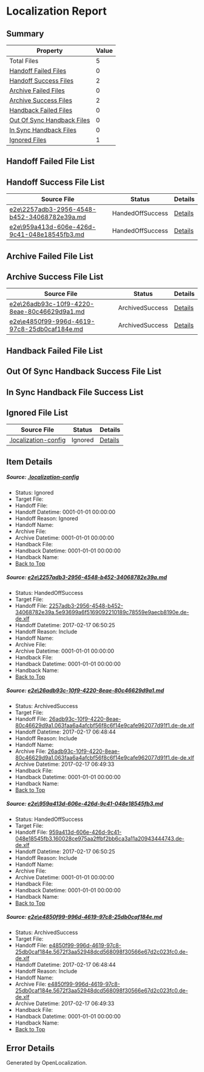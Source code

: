 # <a name='report-top'></a> Localization Report

## Summary
 Property | Value 
 -------- | ----- 
 Total Files | 5
[ Handoff Failed Files ](#handoff-failed-list)| 0
[ Handoff Success Files ](#handoff-success-list)| 2
[ Archive Failed Files ](#archive-failed-list)| 0
[ Archive Success Files ](#archive-success-list)| 2
[ Handback Failed Files ](#handback-failed-list)| 0
[ Out Of Sync Handback Files ](#outofsync-handback-success-list)| 0
[ In Sync Handback Files ](#insync-handback-success-list)| 0
[ Ignored Files ](#ignored-list)| 1

## <a name='handoff-failed-list'></a> Handoff Failed File List

## <a name='handoff-success-list'></a> Handoff Success File List
 Source File | Status | Details 
 ----------- | ------ | ------- 
 [e2e\2257adb3-2956-4548-b452-34068782e39a.md](https://github.com/OpenLocalizationTestOrg/ol-test0/blob/3334d2ef73fad8b42f9a18654d49cef7a010d77d/e2e/2257adb3-2956-4548-b452-34068782e39a.md) | HandedOffSuccess | [Details](#f2f469b41101b07fd26a6f0450a08d2e924792911)
 [e2e\959a413d-606e-426d-9c41-048e18545fb3.md](https://github.com/OpenLocalizationTestOrg/ol-test0/blob/3334d2ef73fad8b42f9a18654d49cef7a010d77d/e2e/959a413d-606e-426d-9c41-048e18545fb3.md) | HandedOffSuccess | [Details](#c8e9ff414ff852bcd41fa34edaee633e791966853)

## <a name='archive-failed-list'></a> Archive Failed File List

## <a name='archive-success-list'></a> Archive Success File List
 Source File | Status | Details 
 ----------- | ------ | ------- 
 [e2e\26adb93c-10f9-4220-8eae-80c46629d9a1.md](https://github.com/OpenLocalizationTestOrg/ol-test0/blob/127bbf0117aff07cf952fb33acc9f72677bcfa18/e2e/26adb93c-10f9-4220-8eae-80c46629d9a1.md) | ArchivedSuccess | [Details](#39eb4ad38a14114a6e48d30c235c2ed4b0c493fe2)
 [e2e\e4850f99-996d-4619-97c8-25db0caf184e.md](https://github.com/OpenLocalizationTestOrg/ol-test0/blob/127bbf0117aff07cf952fb33acc9f72677bcfa18/e2e/e4850f99-996d-4619-97c8-25db0caf184e.md) | ArchivedSuccess | [Details](#5a8ab25c4748061db1a724798636b9de6ba6fd574)

## <a name='handback-failed-list'></a> Handback Failed File List

## <a name='outofsync-handback-success-list'></a> Out Of Sync Handback Success File List

## <a name='insync-handback-success-list'></a> In Sync Handback File Success List

## <a name='ignored-list'></a> Ignored File List
 Source File | Status | Details 
 ----------- | ------ | ------- 
 [.localization-config](https://github.com/OpenLocalizationTestOrg/ol-test0/blob/3334d2ef73fad8b42f9a18654d49cef7a010d77d/.localization-config) | Ignored | [Details](#cb0632cf59c1387fc1742bfb9fa3c47f87e2e5c90)

## Item Details
##### <a name='cb0632cf59c1387fc1742bfb9fa3c47f87e2e5c90'></a> Source: [.localization-config](https://github.com/OpenLocalizationTestOrg/ol-test0/blob/3334d2ef73fad8b42f9a18654d49cef7a010d77d/.localization-config)
* Status: Ignored
* Target File: 
* Handoff File: 
* Handoff Datetime: 0001-01-01 00:00:00
* Handoff Reason: Ignored
* Handoff Name: 
* Archive File: 
* Archive Datetime: 0001-01-01 00:00:00
* Handback File: 
* Handback Datetime: 0001-01-01 00:00:00
* Handback Name: 
* [Back to Top](#report-top)

##### <a name='f2f469b41101b07fd26a6f0450a08d2e924792911'></a> Source: [e2e\2257adb3-2956-4548-b452-34068782e39a.md](https://github.com/OpenLocalizationTestOrg/ol-test0/blob/3334d2ef73fad8b42f9a18654d49cef7a010d77d/e2e/2257adb3-2956-4548-b452-34068782e39a.md)
* Status: HandedOffSuccess
* Target File: 
* Handoff File: [2257adb3-2956-4548-b452-34068782e39a.5e93699a6f5169092210189c78559e9aecb8190e.de-de.xlf](https://github.com/OpenLocalizationTestOrg/ol-test0-handoff/blob/1fc490a8ab9963af290c4ddd2c5af4a938a3e21d/ol-handoff/OpenLocalizationTestOrg/ol-test0-dede/xinjiang/ht/2257adb3-2956-4548-b452-34068782e39a.5e93699a6f5169092210189c78559e9aecb8190e.de-de.xlf)
* Handoff Datetime: 2017-02-17 06:50:25
* Handoff Reason: Include
* Handoff Name: 
* Archive File: 
* Archive Datetime: 0001-01-01 00:00:00
* Handback File: 
* Handback Datetime: 0001-01-01 00:00:00
* Handback Name: 
* [Back to Top](#report-top)

##### <a name='39eb4ad38a14114a6e48d30c235c2ed4b0c493fe2'></a> Source: [e2e\26adb93c-10f9-4220-8eae-80c46629d9a1.md](https://github.com/OpenLocalizationTestOrg/ol-test0/blob/127bbf0117aff07cf952fb33acc9f72677bcfa18/e2e/26adb93c-10f9-4220-8eae-80c46629d9a1.md)
* Status: ArchivedSuccess
* Target File: 
* Handoff File: [26adb93c-10f9-4220-8eae-80c46629d9a1.063faa6a4afcbf56f8c6f14e9cafe962077d91f1.de-de.xlf](https://github.com/OpenLocalizationTestOrg/ol-test0-handoff/blob/6b7f851313b5f44232fac8de2196ac945d6ee0ac/ol-handoff/OpenLocalizationTestOrg/ol-test0-dede/xinjiang/ht/26adb93c-10f9-4220-8eae-80c46629d9a1.063faa6a4afcbf56f8c6f14e9cafe962077d91f1.de-de.xlf)
* Handoff Datetime: 2017-02-17 06:48:44
* Handoff Reason: Include
* Handoff Name: 
* Archive File: [26adb93c-10f9-4220-8eae-80c46629d9a1.063faa6a4afcbf56f8c6f14e9cafe962077d91f1.de-de.xlf](https://github.com/OpenLocalizationTestOrg/ol-test0-handoff/blob/6b941b270ca0f406e7c59dcd511ca2f96c63c9c2/ol-archive/OpenLocalizationTestOrg/ol-test0-dede/xinjiang/ht/26adb93c-10f9-4220-8eae-80c46629d9a1.063faa6a4afcbf56f8c6f14e9cafe962077d91f1.de-de.xlf)
* Archive Datetime: 2017-02-17 06:49:33
* Handback File: 
* Handback Datetime: 0001-01-01 00:00:00
* Handback Name: 
* [Back to Top](#report-top)

##### <a name='c8e9ff414ff852bcd41fa34edaee633e791966853'></a> Source: [e2e\959a413d-606e-426d-9c41-048e18545fb3.md](https://github.com/OpenLocalizationTestOrg/ol-test0/blob/3334d2ef73fad8b42f9a18654d49cef7a010d77d/e2e/959a413d-606e-426d-9c41-048e18545fb3.md)
* Status: HandedOffSuccess
* Target File: 
* Handoff File: [959a413d-606e-426d-9c41-048e18545fb3.160028ce975aa2ffbf2bb6ca3a11a20943444743.de-de.xlf](https://github.com/OpenLocalizationTestOrg/ol-test0-handoff/blob/1fc490a8ab9963af290c4ddd2c5af4a938a3e21d/ol-handoff/OpenLocalizationTestOrg/ol-test0-dede/xinjiang/ht/959a413d-606e-426d-9c41-048e18545fb3.160028ce975aa2ffbf2bb6ca3a11a20943444743.de-de.xlf)
* Handoff Datetime: 2017-02-17 06:50:25
* Handoff Reason: Include
* Handoff Name: 
* Archive File: 
* Archive Datetime: 0001-01-01 00:00:00
* Handback File: 
* Handback Datetime: 0001-01-01 00:00:00
* Handback Name: 
* [Back to Top](#report-top)

##### <a name='5a8ab25c4748061db1a724798636b9de6ba6fd574'></a> Source: [e2e\e4850f99-996d-4619-97c8-25db0caf184e.md](https://github.com/OpenLocalizationTestOrg/ol-test0/blob/127bbf0117aff07cf952fb33acc9f72677bcfa18/e2e/e4850f99-996d-4619-97c8-25db0caf184e.md)
* Status: ArchivedSuccess
* Target File: 
* Handoff File: [e4850f99-996d-4619-97c8-25db0caf184e.5672f3aa52948dcd568098f30566e67d2c023fc0.de-de.xlf](https://github.com/OpenLocalizationTestOrg/ol-test0-handoff/blob/6b7f851313b5f44232fac8de2196ac945d6ee0ac/ol-handoff/OpenLocalizationTestOrg/ol-test0-dede/xinjiang/ht/e4850f99-996d-4619-97c8-25db0caf184e.5672f3aa52948dcd568098f30566e67d2c023fc0.de-de.xlf)
* Handoff Datetime: 2017-02-17 06:48:44
* Handoff Reason: Include
* Handoff Name: 
* Archive File: [e4850f99-996d-4619-97c8-25db0caf184e.5672f3aa52948dcd568098f30566e67d2c023fc0.de-de.xlf](https://github.com/OpenLocalizationTestOrg/ol-test0-handoff/blob/6b941b270ca0f406e7c59dcd511ca2f96c63c9c2/ol-archive/OpenLocalizationTestOrg/ol-test0-dede/xinjiang/ht/e4850f99-996d-4619-97c8-25db0caf184e.5672f3aa52948dcd568098f30566e67d2c023fc0.de-de.xlf)
* Archive Datetime: 2017-02-17 06:49:33
* Handback File: 
* Handback Datetime: 0001-01-01 00:00:00
* Handback Name: 
* [Back to Top](#report-top)


## Error Details

Generated by OpenLocalization.
